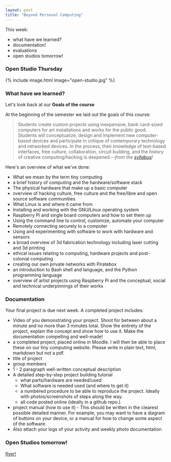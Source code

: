 ```yaml
---
layout: post
title: "Beyond Personal Computing"
---
```


This week:
- what have we learned?
- documentation!
- evaluations
- open studios tomorrow!

### Open Studio Thursday

{% include image.html image="open-studio.jpg" %}

### What have we learned?

Let's look back at our **Goals of the course**

At the beginning of the semester we laid out the goals of this course: 

> Students create custom projects using inexpensive, bank card–sized computers for art installations and works for the public good. Students will conceptualize, design and implement new computer-based devices and participate in critique of contemporary technology and networked devices. In the process, their knowledge of text-based interfaces, free culture, collaboration, circuit building, and the history of creative computing/hacking is deepened.--*from the [syllabus](http://leetusman.com/tiny_computing/syllabus.html)!*

Here's an overview of what we've done:

- What we mean by the term tiny computing
- a brief history of computing and the hardware/software stack
- The physical hardware that make up a basic computer
- overview of hacking culture, free culture and the free/libre and open source software communities
- What Linux is and where it came from
- Installing and working with the GNU/Linux operating system
- Raspberry Pi and single board computers and how to set them up
- Using the command line to control, customize, automate your computer
- Remotely connecting securely to a computer
- Using and experimenting with software to work with hardware and sensors
- a broad overview of 3d fabrication technology including laser cutting and 3d printing
- ethical issues relating to computing, hardware projects and post-colonial computing
- creating our own private networks with Piratebox
- an introduction to Bash shell and language, and the Python programming language
- overview of artist projects using Raspberry Pi and the conceptual, social and technical underpinnings of their works

### Documentation

Your final project is due next week. A completed project includes:

- Video of you demonstrating your project. Shoot for between about a minute and no more than 3 minutes total. Show the entirety of the project, explain the concept and show how to use it. Make the documentation compelling and well-made! 
- a completed project, placed online in Moodle. I will then be able to place these on our tiny computing website. Please write in plain text, html, markdown but not a pdf.
 - title of project
 - group members
 - 1 - 2 paragraph well-written conceptual description
 - A detailed step-by-step project building tutorial
   - what parts/hardware are needed/used
   - What software is needed used (and where to get it)
   - a numbered procedure to be able to reproduce the project. Ideally with photos/screenshots of steps along the way.
   - all code posted online (ideally in a github repo.)
- project manual (how to use it) - This should be written in the clearest possible detailed manner. For example, you may want to have a diagram of buttons on your device, or a manual for how to change some aspect of the software.
- Also attach your logs of your activity and weekly photo documentation

### Open Studios tomorrow!

[flyer!](https://github.com/lee2sman/tiny_computing/raw/gh-pages/assets/tiny-computing-open-studio-poster.pdf)
